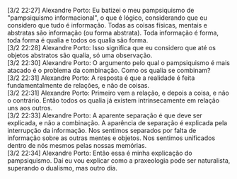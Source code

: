 \[3/2 22:27\] Alexandre Porto: Eu batizei o meu pampsiquismo de "pampsiquismo informacional", o que é lógico, considerando que eu considero que tudo é informação. Todas as coisas físicas, mentais e abstratas são informação (ou forma abstrata). Toda informação é forma, toda forma é qualia e todos os qualia são forma.  
\[3/2 22:28\] Alexandre Porto: Isso significa que eu considero que até os objetos abstratos são qualia, só uma observação.  
\[3/2 22:30\] Alexandre Porto: O argumento pelo qual o pampsiquismo é mais atacado é o problema da combinação. Como os qualia se combinam?  
\[3/2 22:31\] Alexandre Porto: A resposta é que a realidade é feita fundamentalmente de relações, e não de coisas.  
\[3/2 22:31\] Alexandre Porto: Primeiro vem a relação, e depois a coisa, e não o contrário. Então todos os qualia já existem intrinsecamente em relação uns aos outros.  
\[3/2 22:33\] Alexandre Porto: A aparente separação é que deve ser explicada, e não a combinação. A aparência de separação é explicada pela interrupção da informação. Nos sentimos separados por falta de informação sobre as outras mentes e objetos. Nos sentimos unificados dentro de nós mesmos pelas nossas memórias.  
\[3/2 22:34\] Alexandre Porto: Então essa é minha explicação do pampsiquismo. Daí eu vou explicar como a praxeologia pode ser naturalista, superando o dualismo, mas outro dia.